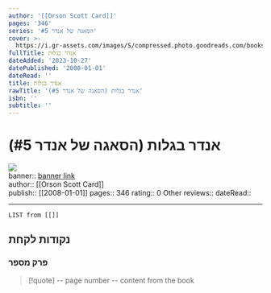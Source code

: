 ```yaml
---
author: '[[Orson Scott Card]]'
pages: '346'
series: 'הסאגה של אנדר #5'
cover: >-
  https://i.gr-assets.com/images/S/compressed.photo.goodreads.com/books/1474271403l/32075563.jpg
fullTitle: אנדר בגלות
dateAdded: '2023-10-27'
datePublished: '2008-01-01'
dateRead: ''
title: אנדר בגלות
rawTitle: 'אנדר בגלות (הסאגה של אנדר #5)'
isbn: ''
subtitle: ''
---
```

# אנדר בגלות (הסאגה של אנדר #5)

![](https:&#x2F;&#x2F;i.gr-assets.com&#x2F;images&#x2F;S&#x2F;compressed.photo.goodreads.com&#x2F;books&#x2F;1474271403l&#x2F;32075563.jpg)  
banner:: [banner link](https:&#x2F;&#x2F;i.gr-assets.com&#x2F;images&#x2F;S&#x2F;compressed.photo.goodreads.com&#x2F;books&#x2F;1474271403l&#x2F;32075563.jpg)  
author:: [[Orson Scott Card]]  
publish:: [[2008-01-01]]
pages:: 346
rating:: 0 
Other reviews:: 
dateRead:: 

<hr  style="clear:both"/>



```dataview
LIST from [[]]
```

## נקודות לקחת 

### פרק מספר
> [!quote] -- page number -- 
>  content from the book




```